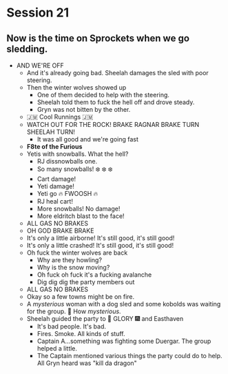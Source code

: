 # Session 21
## Now is the time on Sprockets when we go sledding.
* AND WE'RE OFF
	* And it's already going bad. Sheelah damages the sled with poor steering.
	* Then the winter wolves showed up
		* One of them decided to help with the steering.
		* Sheelah told them to fuck the hell off and drove steady.
		* Gryn was not bitten by the other.
	* :jamaica: Cool Runnings :jamaica:
	* WATCH OUT FOR THE ROCK! BRAKE RAGNAR BRAKE TURN SHEELAH TURN!
		* It was all good and we're going fast
	* **F8te of the Furious**
	* Yetis with snowballs. What the hell?
		* RJ dissnowballs one.
		* So many snowballs! :snowflake: :snowflake: :snowflake: 
		* Cart damage!
		* Yeti damage!
		* Yeti go :fire: FWOOSH :fire:
		* RJ heal cart!
		* More snowballs! No damage!
		* More eldritch blast to the face!
	* ALL GAS NO BRAKES
	* OH GOD BRAKE BRAKE
	* It's only a little airborne! It's still good, it's still good!
	* It's only a little crashed! It's still good, it's still good!
	* Oh fuck the winter wolves are back
		* Why are they howling?
		* Why is the snow moving?
		* Oh fuck oh fuck it's a fucking avalanche
		* Dig dig dig the party members out
	* ALL GAS NO BRAKES
	* Okay so a few towns might be on fire.
	* A _mysterious_ woman with a dog sled and some kobolds was waiting for the group. :thinking: How _mysterious_.
	* Sheelah guided the party to :sparkler: GLORY :fireworks: and Easthaven
		* It's bad people. It's bad.
		* Fires. Smoke. All kinds of stuff.
		* Captain A...something was fighting some Duergar. The group helped a little.
		* The Captain mentioned various things the party could do to help. All Gryn heard was "kill da dragon"
<!--stackedit_data:
eyJoaXN0b3J5IjpbLTEwMTMzMjgyOCw4ODkyNDQ0NjgsMjAxOT
A5NjQ2OCwxMjg5MDU2Njk1LDE5OTI3ODM5NzYsLTEyMDI1NDc1
NTEsLTEwMDA3MjcxODksLTQzNzI2OTMxNSwtNjQwMzMyNTkzLD
kxNTQxNDQwMiw1NTY2NDA4OSwtMjA2NDMxNjgwOF19
-->